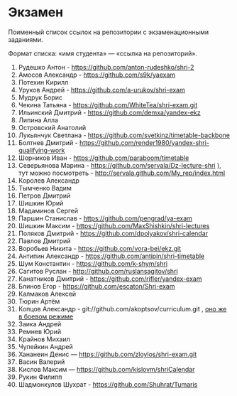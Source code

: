 Экзамен
=======

Поименный список ссылок на репозитории с экзаменационными заданиями.

Формат списка: «имя студента» — «ссылка на репозиторий».


1. Рудешко Антон - https://github.com/anton-rudeshko/shri-2
1. Амосов Александр - https://github.com/s9k/yaexam
1. Потехин Кирилл
1. Уруков Андрей - https://github.com/a-urukov/shri-exam
1. Мудрук Борис
1. Чекина Татьяна - https://github.com/WhiteTea/shri-exam.git
1. Ильинский Дмитрий - https://github.com/demxa/yandex-ekz
1. Липина Алла
1. Островский Анатолий
1. Лукьянчук Светлана - https://github.com/svetkinz/timetable-backbone
1. Болтнев Дмитрий - https://github.com/render1980/yandex-shri-qualifying-work
1. Шорников Иван - https://github.com/paraboom/timetable
1. Северьянова Марина - https://github.com/servala/Dz-lecture-shri ), тут можно посмотреть - http://servala.github.com/My_rep/index.html
1. Королев Александр
1. Тымченко Вадим
1. Петров Дмитрий
1. Шишкин Юрий
1. Мадаминов Сергей
1. Паршин Станислав - https://github.com/pengrad/ya-exam
1. Шишкин Максим - https://github.com/MaxShishkin/shri-lectures
1. Поляков Дмитрий - https://github.com/dpolyakov/shri-calendar
1. Павлов Дмитрий
1. Воробьев Никита - https://github.com/vora-bei/ekz.git
1. Антипин Александр - https://github.com/antipin/shri-timetable
1. Шум Константин - https://github.com/k-shym/shri
1. Сагитов Руслан - http://github.com/ruslansagitov/shri
1. Канатников Дмитрий - https://github.com/rifler/yandex-exam
1. Блинов Егор - https://github.com/escaton/Shri-exam
1. Калмаков Алексей
1. Тюрин Артём
1. Копцов Александр - git://github.com/akoptsov/curriculum.git , [оно же в боевом режиме](http://akoptsov.github.com/curriculum/)
1. Заика Андрей
1. Ремнев Юрий
1. Крайнов Михаил
1. Чупейкин Андрей
1. Хананеин Денис — https://github.com/zloylos/shri-exam.git
1. Васин Валерий
1. Кислов Максим — https://github.com/kislovm/shriCalendar
1. Рукин Филипп
1. Шадмонкулов Шухрат - https://github.com/Shuhrat/Tumaris
